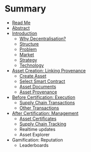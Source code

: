 # Summary

* [Read Me](README.md)
* [Abstract](ABSTRACT.md)
* [Introduction](INTRODUCTION.md)
   * [Why Decentralisation?](WHY_DECENTRALISATION.md)
   * [Structure](STRUCTURE.md)
   * [Problem](PROBLEM.md)
   * [Market](MARKET.md)
   * [Strategy](STRATEGY.md)
   * [Technology](TECHNOLOGY.md)
* [Asset Creation: Linking Provenance](ASSET_CREATION_LINKING_PROVENANCE.md)
   * [Create Asset](CREATE_ASSET.md)
   * [Select Smart Contract](SELECT_SMART_CONTRACT.md)
   * [Asset Documents](ASSET_DOCUMENTS.md)
   * [Asset Provenance](ASSET_PROVENANCE.md)
* [Before Certification: Execution](BEFORE_CERTIFICATION_EXECUTION.md)
   * [Supply Chain Transactions](SUPPLY_CHAIN_TRANSACTIONS.md)
   * [Other Transactions](OTHER_TRANSACTIONS.md)
* [After Certification: Management](AFTER_CERTIFICATION_MANAGEMENT.md)
   * [Asset Certificates](ASSET_CERTIFICATES.md)
   * [Supply Chain Tracking](SUPPLY_CHAIN_TRACKING.md)
   * Realtime updates
   * Asset Explorer
* Gamification: Reputation
   * Leaderboards

